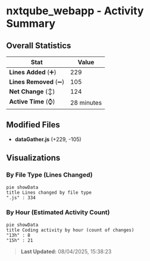 # nxtqube_webapp - Activity Summary 

## Overall Statistics

| Stat                   | Value                                                             |
| ---------------------- | ----------------------------------------------------------------- |
| **Lines Added** (➕)   | 229                                          |
| **Lines Removed** (➖) | 105                                        |
| **Net Change** (↕)    | 124                |
| **Active Time** (⌚)   | 28 minutes |


## Modified Files
- **dataGather.js** (+229, -105)

## Visualizations

### By File Type (Lines Changed)

```mermaid
pie showData
title Lines changed by file type
".js" : 334
```

### By Hour (Estimated Activity Count)

```mermaid
pie showData
title Coding activity by hour (count of changes)
"13h" : 8
"15h" : 21
```


> **Last Updated:** 08/04/2025, 15:38:23